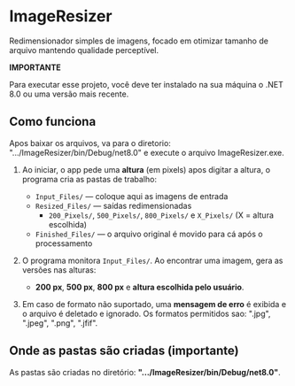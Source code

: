 # ImageResizer

Redimensionador simples de imagens, focado em otimizar tamanho de arquivo mantendo qualidade perceptível.

**IMPORTANTE**

Para executar esse projeto, você deve ter instalado na sua máquina o .NET 8.0 ou uma versão mais recente.

## Como funciona

Apos baixar os arquivos, va para o diretorio: ".../ImageResizer/bin/Debug/net8.0" e execute o arquivo ImageResizer.exe.

1. Ao iniciar, o app pede uma **altura** (em pixels) apos digitar a altura, o programa cria as pastas de trabalho:
   - `Input_Files/` — coloque aqui as imagens de entrada
   - `Resized_Files/` — saídas redimensionadas
     - `200_Pixels/`, `500_Pixels/`, `800_Pixels/` e `X_Pixels/` (X = altura escolhida)
   - `Finished_Files/` — o arquivo original é movido para cá após o processamento

2. O programa monitora `Input_Files/`. Ao encontrar uma imagem, gera as versões nas alturas:
   - **200 px**, **500 px**, **800 px** e **altura escolhida pelo usuário**.

3. Em caso de formato não suportado, uma **mensagem de erro** é exibida e o arquivo é deletado e ignorado.
   Os formatos permitidos sao: ".jpg", ".jpeg", ".png", ".jfif".

## Onde as pastas são criadas (importante)

As pastas são criadas no diretório: **".../ImageResizer/bin/Debug/net8.0"**.
